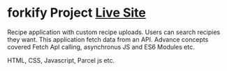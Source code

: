 # forkify Project [Live Site](https://forkify-deepanshu-updated.netlify.app)

Recipe application with custom recipe uploads.
Users can search recipies they want. This application fetch data from an API.
Advance concepts covered Fetch ApI calling, asynchronus JS and ES6 Modules etc.

HTML, CSS, Javascript, Parcel js etc.
